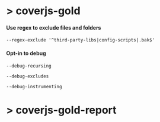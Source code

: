 # > coverjs-gold

#### Use regex to exclude files and folders
`--regex-exclude '^third-party-libs|config-scripts|.bak$'`

#### Opt-in to debug

`--debug-recursing`

`--debug-excludes`

`--debug-instrumenting`

# > coverjs-gold-report
